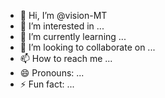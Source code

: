 - 👋 Hi, I’m @vision-MT
- 👀 I’m interested in ...
- 🌱 I’m currently learning ...
- 💞️ I’m looking to collaborate on ...
- 📫 How to reach me ...
- 😄 Pronouns: ...
- ⚡ Fun fact: ...

<!---
vision-MT/vision-MT is a ✨ special ✨ repository because its `README.md` (this file) appears on your GitHub profile.
You can click the Preview link to take a look at your changes.
--->
